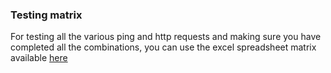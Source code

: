 ### Testing matrix

For testing all the various ping and http requests and making sure you have completed all the combinations, you can use the excel spreadsheet matrix available [here](https://networking-workshop.s3-eu-west-1.amazonaws.com/testing+matrix.xlsx)

